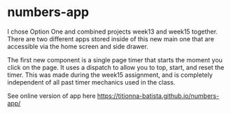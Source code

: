 # numbers-app

I chose Option One and combined projects week13 and week15 together. There are two different apps stored inside of this new main one that are accessible via the home screen and side drawer. 

The first new component is a single page timer that starts the moment you click on the page. It uses a dispatch to allow you to top, start, and reset the timer. This was made during the week15 assignment, and is completely independent of all past timer mechanics used in the class.

See online version of app here https://titionna-batista.github.io/numbers-app/
